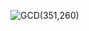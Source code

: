 ![GCD(351,260)](https://user-images.githubusercontent.com/76009919/184933402-4bd3a6f5-052a-4353-9808-37ff169c46af.png)

